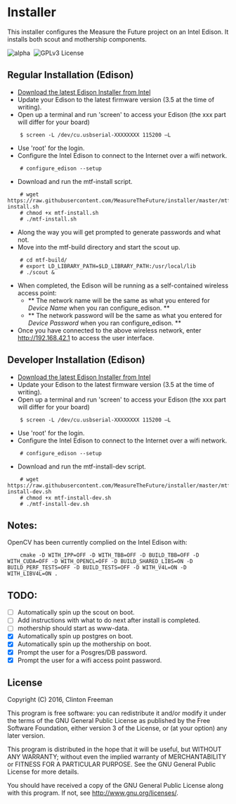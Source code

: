 # Installer

This installer configures the Measure the Future project on an Intel Edison. It installs both scout and mothership components.

![alpha](https://img.shields.io/badge/stability-alpha-orange.svg?style=flat "Alpha")&nbsp;
 ![GPLv3 License](https://img.shields.io/badge/license-GPLv3-blue.svg?style=flat "GPLv3 License")

## Regular Installation (Edison)

* [Download the latest Edison Installer from Intel](https://software.intel.com/en-us/iot/hardware/edison/downloads)
* Update your Edison to the latest firmware version (3.5 at the time of writing).
* Open up a terminal and run 'screen' to access your Edison (the xxx part will differ for your board)
```
	$ screen -L /dev/cu.usbserial-XXXXXXXX 115200 –L
```
* Use 'root' for the login.
* Configure the Intel Edison to connect to the Internet over a wifi network.
```
	# configure_edison --setup
```
* Download and run the mtf-install script.
```
	# wget https://raw.githubusercontent.com/MeasureTheFuture/installer/master/mtf-install.sh
	# chmod +x mtf-install.sh
	# ./mtf-install.sh
```
* Along the way you will get prompted to generate passwords and what not.
* Move into the mtf-build directory and start the scout up.
```
	# cd mtf-build/
	# export LD_LIBRARY_PATH=$LD_LIBRARY_PATH:/usr/local/lib
	# ./scout &
```
* When completed, the Edison will be running as a self-contained wireless access point:
	* ** The network name will be the same as what you entered for *Device Name* when you ran configure_edison. **
	* ** The network password will be the same as what you entered for *Device Password* when you ran configure_edison. **
* Once you have connected to the above wireless network, enter http://192.168.42.1 to access the user interface.

## Developer Installation (Edison)

* [Download the latest Edison Installer from Intel](https://software.intel.com/en-us/iot/hardware/edison/downloads)
* Update your Edison to the latest firmware version (3.5 at the time of writing).
* Open up a terminal and run 'screen' to access your Edison (the xxx part will differ for your board)
```
	$ screen -L /dev/cu.usbserial-XXXXXXXX 115200 –L
```
* Use 'root' for the login.
* Configure the Intel Edison to connect to the Internet over a wifi network.
```
	# configure_edison --setup
```
* Download and run the mtf-install-dev script.
```
	# wget https://raw.githubusercontent.com/MeasureTheFuture/installer/master/mtf-install-dev.sh
	# chmod +x mtf-install-dev.sh
	# ./mtf-install-dev.sh
```

## Notes:
OpenCV has been currently complied on the Intel Edison with:
```
	cmake -D WITH_IPP=OFF -D WITH_TBB=OFF -D BUILD_TBB=OFF -D WITH_CUDA=OFF -D WITH_OPENCL=OFF -D BUILD_SHARED_LIBS=ON -D BUILD_PERF_TESTS=OFF -D BUILD_TESTS=OFF -D WITH_V4L=ON -D WITH_LIBV4L=ON .
```

## TODO:
- [ ] Automatically spin up the scout on boot.
- [ ] Add instructions with what to do next after install is completed.
- [ ] mothership should start as www-data.
- [x] Automatically spin up postgres on boot.
- [x] Automatically spin up the mothership on boot.
- [x] Prompt the user for a Posgres/DB password.
- [x] Prompt the user for a wifi access point password.

## License

Copyright (C) 2016, Clinton Freeman

This program is free software: you can redistribute it and/or modify
it under the terms of the GNU General Public License as published by
the Free Software Foundation, either version 3 of the License, or
(at your option) any later version.

This program is distributed in the hope that it will be useful,
but WITHOUT ANY WARRANTY; without even the implied warranty of
MERCHANTABILITY or FITNESS FOR A PARTICULAR PURPOSE.  See the
GNU General Public License for more details.

You should have received a copy of the GNU General Public License
along with this program.  If not, see <http://www.gnu.org/licenses/>.
